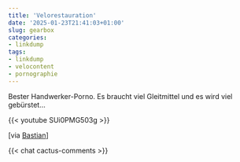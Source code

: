 ```yaml
---
title: 'Velorestauration'
date: '2025-01-23T21:41:03+01:00'
slug: gearbox
categories:
- linkdump
tags:
- linkdump
- velocontent
- pornographie
---
```


Bester Handwerker-Porno.
Es braucht viel Gleitmittel und es wird viel gebürstet...

{{< youtube SUi0PMG503g >}}

[via [Bastian](https://blog.dasrecht.net/2024/05/02/1930s-gearbox-bike-restoration/)]

{{< chat cactus-comments >}}
